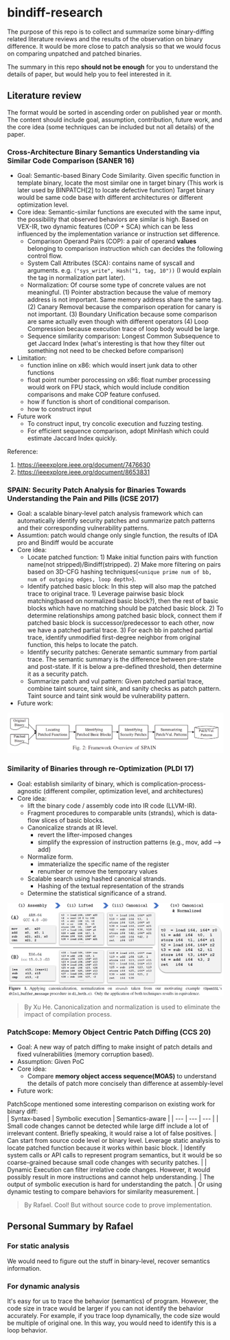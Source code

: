 # bindiff-research
The purpose of this repo is to collect and summarize some binary-diffing related literature reviews and the results of the observation on binary difference. It would be more close to patch analysis so that we would focus on comparing unpatched and patched binaries.  

The summary in this repo **should not be enough** for you to understand the details of paper, but would help you to feel interested in it.

## Literature review
The format would be sorted in ascending order on published year or month. The content should include goal, assumption, contribution, future work, and the core idea (some techniques can be included but not all details) of the paper.

### Cross-Architecture Binary Semantics Understanding via Similar Code Comparison (SANER 16)
* Goal: Semantic-based Binary Code Similarity. Given specific function in template binary, locate the most similar one in target binary (This work is later used by BINPATCH[2] to locate defective function) Target binary would be same code base with different architectures or different optimization level.
* Core idea: Semantic-similar functions are executed with the same input, the possibility that observed behaviors are similar is high. Based on VEX-IR, two dynamic features (COP + SCA) which can be less influenced by the implementation variance or instruction set difference.
  * Comparison Operand Pairs (COP): a pair of operand **values** belonging to comparison instruction which can decides the following control flow.
  * System Call Attributes (SCA): contains name of syscall and arguments. e.g. `("sys_write", Hash("1, tag, 10"))` (I would explain the tag in normalization part later).
  * Normalization: Of course some type of concrete values are not meaningful. (1) Pointer abstraction because the value of memory address is not important. Same memory address share the same tag. (2) Canary Removal because the comparison operation for canary is not important. (3) Boundary Unification because some comparison are same actually even though with different operators (4) Loop Compression because execution trace of loop body would be large.
  * Sequence similarity comparison: Longest Common Subsequence to get Jaccard Index (what's interesting is that how they filter out something not need to be checked before comparison)
* Limitation:
  * function inline on x86: which would insert junk data to other functions
  * float point number porocessing on x86: float number processing would work on FPU stack, which would include condition comparisons and make COP feature confused.
  * how if function is short of conditional comparison.
  * how to construct input
* Future work
  * To construct input, try concolic execution and fuzzing testing.
  * For efficient sequence comparison, adopt MinHash which could estimate Jaccard Index quickly.

Reference: 
1. https://ieeexplore.ieee.org/document/7476630
2. https://ieeexplore.ieee.org/document/8653831

### SPAIN: Security Patch Analysis for Binaries Towards Understanding the Pain and Pills (ICSE 2017)
* Goal: a scalable binary-level patch analysis framework which can automatically identify security patches and summarize patch patterns and their corresponding vulnerability patterns.  
* Assumtion: patch would change only single function, the results of IDA pro and Bindiff would be accurate   
* Core idea:
  * Locate patched function: 1) Make initial function pairs with function name(not stripped)/Bindiff(stripped). 2) Make more filtering on pairs based on 3D-CFG hashing techniques(`<unique prime num of bb, num of outgoing edges, loop depth>`).  
  * Identify patched basic block: In this step will also map the patched trace to original trace. 1) Leverage pairwise basic block matching(based on normalized basic block?), then the rest of basic blocks which have no matching should be patched basic block. 2) To determine relationships among patched basic block, connect them if patched basic block is successor/predecessor to each other, now we have a patched partial trace. 3) For each bb in patched partial trace, identify unmodified first-degree neighbor from original function, this helps to locate the patch.  
  * Identify security patches: Generate semantic summary from partial trace. The semantic summary is the difference between pre-state and post-state. If it is below a pre-defined threshold, then determine it as a security patch.  
  * Summarize patch and vul pattern: Given patched partial trace, combine taint source, taint sink, and sanity checks as patch pattern. Taint source and taint sink would be vulnerability pattern.    
* Future work:  

![](./screenshot/spain.png)


### Similarity of Binaries through re-Optimization (PLDI 17)
* Goal: establish similarity of binary, which is complication-process-agnostic (different compiler, optimization level, and architectures)
* Core idea:
  * lift the binary code / assembly code into IR code (LLVM-IR).
  * Fragment procedures to comparable units (strands), which is data-flow slices of basic blocks.
  * Canonicalize strands at IR level. 
    * revert the lifter-imposed changes
    * simplify the expression of instruction patterns (e.g., mov, add --> add)
  * Normalize form. 
    * immaterialize the specific name of the register
    * renumber or remove the temporary values
  * Scalable search using hashed canonical strands. 
    * Hashing of the textual representation of the strands
  * Determine the statistical significance of a strand.

![](./screenshot/similarity%20re-Optimization.png)

> By Xu He. Canonicalization and normalization is used to eliminate the impact of compilation process.

### PatchScope: Memory Object Centric Patch Diffing (CCS 20)
* Goal: A new way of patch diffing to make insight of patch details and fixed vulnerabilities (memory corruption based).  
* Assumption: Given PoC  
* Core idea:
  * Compare **memory object access sequence(MOAS)** to understand the details of patch more concisely than difference at assembly-level  
* Future work:  

PatchScope mentioned some interesting comparison on existing work for binary diff:  
| Syntax-based | Symbolic execution | Semantics-aware |
| ---         |     ---     |          --- |
| Small code changes cannot be detected while large diff include a lot of irrelevant content. Briefly speaking, it would raise a lot of false positives.   | Can start from source code level or binary level. Leverage static analysis to locate patched function because it works within basic block.     | Identify system calls or API calls to represent program semantics, but it would be so coarse-grained because small code changes with security patches.    |
| Dynamic Execution can filter irrelative code changes. However, it would possibly result in more instructions and cannot help understanding.     | The output of symbolic execution is hard for understanding the patch.       | Or using dynamic testing to compare behaviors for similarity measurement.      |

> By Rafael. Cool! But without source code to prove implementation.

## Personal Summary by Rafael
### For static analysis
We would need to figure out the stuff in binary-level, recover semantics information. 

### For dynamic analysis
It's easy for us to trace the behavior (semantics) of program. However, the code size in trace would be larger if you can not identify the behavior accurately. For example, if you trace loop dynamically, the code size would be multiple of original one. In this way, you would need to identify this is a loop behavior.

